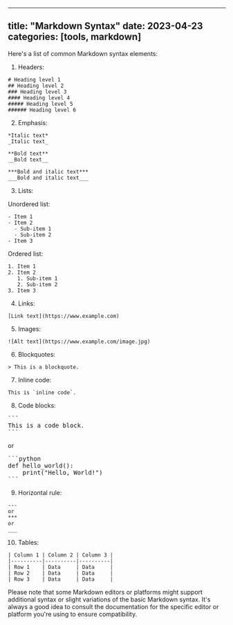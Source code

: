 
---
title: "Markdown Syntax"
date: 2023-04-23
categories: [tools, markdown]
---

Here's a list of common Markdown syntax elements:

1. Headers:

```
# Heading level 1
## Heading level 2
### Heading level 3
#### Heading level 4
##### Heading level 5
###### Heading level 6
```

2. Emphasis:
```
*Italic text*
_Italic text_

**Bold text**
__Bold text__

***Bold and italic text***
___Bold and italic text___
```

3. Lists:

Unordered list:
```
- Item 1
- Item 2
  - Sub-item 1
  - Sub-item 2
- Item 3
```

Ordered list:
```
1. Item 1
2. Item 2
   1. Sub-item 1
   2. Sub-item 2
3. Item 3
```

4. Links:
```
[Link text](https://www.example.com)
```

5. Images:
```
![Alt text](https://www.example.com/image.jpg)
```

6. Blockquotes:
```
> This is a blockquote.
```

7. Inline code:
```
This is `inline code`.
```

8. Code blocks:
<pre>
```
This is a code block.
```
</pre>

or
<!--ID: 1682402866497-->


<pre>
```python
def hello_world():
    print("Hello, World!")
```
</pre>

9. Horizontal rule:
```
---
or
***
or
___
```

10. Tables:
```
| Column 1 | Column 2 | Column 3 |
|----------|----------|----------|
| Row 1    | Data     | Data     |
| Row 2    | Data     | Data     |
| Row 3    | Data     | Data     |
```

Please note that some Markdown editors or platforms might support additional syntax or slight variations of the basic Markdown syntax. It's always a good idea to consult the documentation for the specific editor or platform you're using to ensure compatibility.

